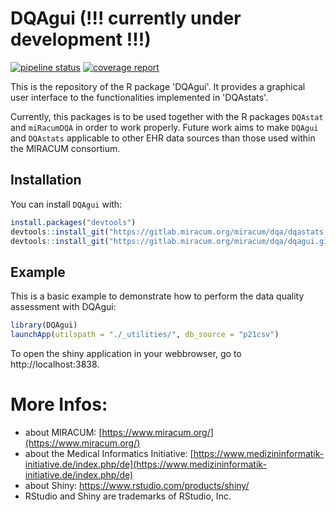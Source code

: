 # DQAgui (!!! currently under development !!!)

<!-- badges: start -->
[![pipeline status](https://gitlab.miracum.org/miracum-dqa/dqagui/badges/master/pipeline.svg)](https://gitlab.miracum.org/miracum-dqa/dqagui/commits/master)
[![coverage report](https://gitlab.miracum.org/miracum-dqa/dqagui/badges/master/coverage.svg)](https://gitlab.miracum.org/miracum-dqa/dqagui/commits/master)
<!-- badges: end -->

This is the repository of the R package 'DQAgui'. It provides a graphical user interface to the functionalities implemented in 'DQAstats'. 

Currently, this packages is to be used together with the R packages `DQAstat` and `miRacumDQA` in order to work properly.
Future work aims to make `DQAgui` and `DQAstats` applicable to other EHR data sources than those used within the MIRACUM consortium.

## Installation

You can install `DQAgui` with:

``` r
install.packages("devtools")
devtools::install_git("https://gitlab.miracum.org/miracum/dqa/dqastats.git")
devtools::install_git("https://gitlab.miracum.org/miracum/dqa/dqagui.git")
```

## Example

This is a basic example to demonstrate how to perform the data quality assessment with DQAgui:

``` r
library(DQAgui)
launchApp(utilspath = "./_utilities/", db_source = "p21csv")
```
To open the shiny application in your webbrowser, go to http://localhost:3838.

# More Infos:

- about MIRACUM: [https://www.miracum.org/](https://www.miracum.org/)
- about the Medical Informatics Initiative: [https://www.medizininformatik-initiative.de/index.php/de](https://www.medizininformatik-initiative.de/index.php/de)
- about Shiny: https://www.rstudio.com/products/shiny/  
- RStudio and Shiny are trademarks of RStudio, Inc. 
